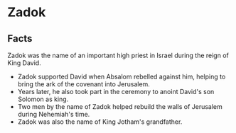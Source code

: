 # Zadok

## Facts

Zadok was the name of an important high priest in Israel during the reign of King David.

* Zadok supported David when Absalom rebelled against him, helping to bring the ark of the covenant into Jerusalem.
* Years later, he also took part in the ceremony to anoint David's son Solomon as king.
* Two men by the name of Zadok helped rebuild the walls of Jerusalem during Nehemiah's time.
* Zadok was also the name of King Jotham's grandfather.